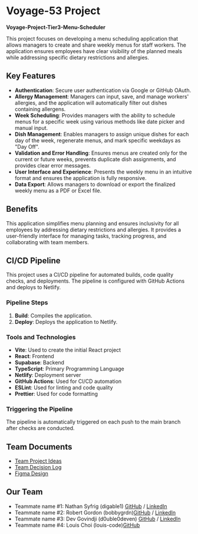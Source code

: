 # Voyage-53 Project

**Voyage-Project-Tier3-Menu-Scheduler**

This project focuses on developing a menu scheduling application that allows managers to create and share weekly menus for staff workers. The application ensures employees have clear visibility of the planned meals while addressing specific dietary restrictions and allergies.

## Key Features

- **Authentication**: Secure user authentication via Google or GitHub OAuth.
- **Allergy Management**: Managers can input, save, and manage workers' allergies, and the application will automatically filter out dishes containing allergens.
- **Week Scheduling**: Provides managers with the ability to schedule menus for a specific week using various methods like date picker and manual input.
- **Dish Management**: Enables managers to assign unique dishes for each day of the week, regenerate menus, and mark specific weekdays as "Day Off".
- **Validation and Error Handling**: Ensures menus are created only for the current or future weeks, prevents duplicate dish assignments, and provides clear error messages.
- **User Interface and Experience**: Presents the weekly menu in an intuitive format and ensures the application is fully responsive.
- **Data Export**: Allows managers to download or export the finalized weekly menu as a PDF or Excel file.

## Benefits

This application simplifies menu planning and ensures inclusivity for all employees by addressing dietary restrictions and allergies. It provides a user-friendly interface for managing tasks, tracking progress, and collaborating with team members.

## CI/CD Pipeline

This project uses a CI/CD pipeline for automated builds, code quality checks, and deployments. The pipeline is configured with GitHub Actions and deploys to Netlify.

### Pipeline Steps

1. **Build**: Compiles the application.
2. **Deploy**: Deploys the application to Netlify.

### Tools and Technologies

- **Vite**: Used to create the initial React project
- **React**: Frontend
- **Supabase**: Backend
- **TypeScript**: Primary Programming Language
- **Netlify**: Deployment server
- **GitHub Actions**: Used for CI/CD automation
- **ESLint**: Used for linting and code quality
- **Prettier**: Used for code formatting

### Triggering the Pipeline

The pipeline is automatically triggered on each push to the main branch after checks are conducted.

## Team Documents

- [Team Project Ideas](./docs/team_project_ideas.md)
- [Team Decision Log](./docs/team_decision_log.md)
- [Figma Design](https://www.figma.com/design/5zzT4VVu4G20vaO2GhW3ur/Dashboard?node-id=0-1&t=7BYI6gcxTcXwSzRv-1)

## Our Team

- Teammate name #1: Nathan Syfrig (digable1) [GitHub](https://github.com/digable1) / [LinkedIn](https://www.linkedin.com/in/nathansyfrig/)
- Teammate name #2: Robert Gordon (bobbygrdn)[GitHub](https://github.com/bobbygrdn) / [LinkedIn](https://linkedin.com/in/bobbygrdn)
- Teammate name #3: Dev Govindji (d0uble0deven) [GitHub](https://github.com/d0uble0deven) / [LinkedIn](https://www.linkedin.com/in/devgovindji/)
- Teammate name #4: Louis Choi (louis-code)[GitHub](https://github.com/chef-louis)
